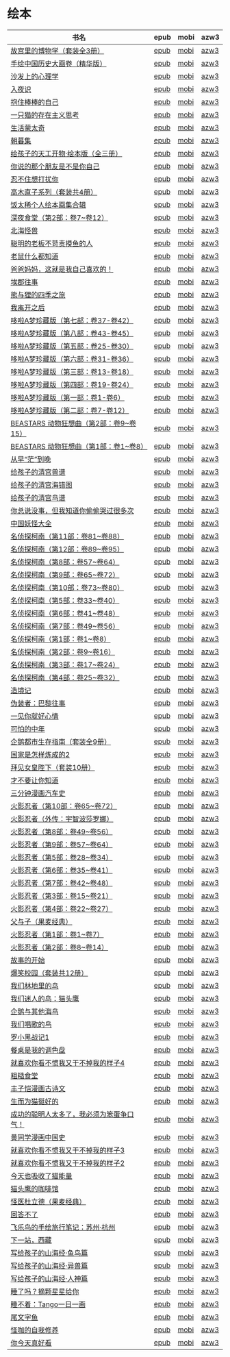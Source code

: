 # 绘本

| 书名 | epub | mobi | azw3 |
| --- | --- | --- | --- |
| [故宫里的博物学（套装全3册）](http://ct.dalanmei.com/f/31084289-771230629-587919) | [epub](http://ct.dalanmei.com/f/31084289-771230629-587919) | [mobi](http://ct.dalanmei.com/f/31084289-771246264-a35176) | [azw3](http://ct.dalanmei.com/f/31084289-771235964-9ca2cb) |
| [手绘中国历史大画卷（精华版）](http://ct.dalanmei.com/f/31084289-771230792-619db3) | [epub](http://ct.dalanmei.com/f/31084289-771230792-619db3) | [mobi](http://ct.dalanmei.com/f/31084289-771246332-bda5c6) | [azw3](http://ct.dalanmei.com/f/31084289-771236058-371ffd) |
| [沙发上的心理学](http://ct.dalanmei.com/f/31084289-570175541-109f2d) | [epub](http://ct.dalanmei.com/f/31084289-570175541-109f2d) | [mobi](http://ct.dalanmei.com/f/31084289-570301738-ae6b78) | [azw3](http://ct.dalanmei.com/f/31084289-570371047-245b0c) |
| [入夜识](http://ct.dalanmei.com/f/31084289-570178435-6b9ad7) | [epub](http://ct.dalanmei.com/f/31084289-570178435-6b9ad7) | [mobi](http://ct.dalanmei.com/f/31084289-570304391-7e1cef) | [azw3](http://ct.dalanmei.com/f/31084289-570375401-7c1542) |
| [抱住棒棒的自己](None) | [epub](None) | [mobi](None) | [azw3](None) |
| [一只猫的存在主义思考](None) | [epub](None) | [mobi](None) | [azw3](None) |
| [生活蒙太奇](http://ct.dalanmei.com/f/31084289-570169786-bc0545) | [epub](http://ct.dalanmei.com/f/31084289-570169786-bc0545) | [mobi](http://ct.dalanmei.com/f/31084289-570312680-1e83c7) | [azw3](http://ct.dalanmei.com/f/31084289-570378115-c29dfb) |
| [朝暮集](http://ct.dalanmei.com/f/31084289-570169787-bb1295) | [epub](http://ct.dalanmei.com/f/31084289-570169787-bb1295) | [mobi](http://ct.dalanmei.com/f/31084289-570312710-95a8c5) | [azw3](http://ct.dalanmei.com/f/31084289-570378131-757d57) |
| [给孩子的天工开物·绘本版（全三册）](http://ct.dalanmei.com/f/31084289-570169793-689087) | [epub](http://ct.dalanmei.com/f/31084289-570169793-689087) | [mobi](http://ct.dalanmei.com/f/31084289-570312827-417733) | [azw3](http://ct.dalanmei.com/f/31084289-570378263-e67808) |
| [你说的那个朋友是不是你自己](http://ct.dalanmei.com/f/31084289-570169801-b6f116) | [epub](http://ct.dalanmei.com/f/31084289-570169801-b6f116) | [mobi](http://ct.dalanmei.com/f/31084289-570312938-ac33f8) | [azw3](http://ct.dalanmei.com/f/31084289-570378331-dbfb76) |
| [忍不住想打扰你](http://ct.dalanmei.com/f/31084289-570163239-64ed0e) | [epub](http://ct.dalanmei.com/f/31084289-570163239-64ed0e) | [mobi](http://ct.dalanmei.com/f/31084289-570315662-6936f0) | [azw3](http://ct.dalanmei.com/f/31084289-571280807-4f8850) |
| [高木直子系列（套装共4册）](http://ct.dalanmei.com/f/31084289-570167987-9d684a) | [epub](http://ct.dalanmei.com/f/31084289-570167987-9d684a) | [mobi](http://ct.dalanmei.com/f/31084289-570323495-d26495) | [azw3](http://ct.dalanmei.com/f/31084289-571387796-3a0869) |
| [饭太稀个人绘本画集合辑](http://ct.dalanmei.com/f/31084289-570157011-177165) | [epub](http://ct.dalanmei.com/f/31084289-570157011-177165) | [mobi](http://ct.dalanmei.com/f/31084289-570332990-d9935e) | [azw3](http://ct.dalanmei.com/f/31084289-571399538-55f228) |
| [深夜食堂（第2部：卷7~卷12）](http://ct.dalanmei.com/f/31084289-570157450-dede58) | [epub](http://ct.dalanmei.com/f/31084289-570157450-dede58) | [mobi](http://ct.dalanmei.com/f/31084289-570333252-50be22) | [azw3](http://ct.dalanmei.com/f/31084289-571399809-ef7f50) |
| [北海怪兽](http://ct.dalanmei.com/f/31084289-570107113-bb396e) | [epub](http://ct.dalanmei.com/f/31084289-570107113-bb396e) | [mobi](http://ct.dalanmei.com/f/31084289-570254650-ed84d6) | [azw3](http://ct.dalanmei.com/f/31084289-571412587-184e2c) |
| [聪明的老板不苛责摸鱼的人](http://ct.dalanmei.com/f/31084289-569452427-44054d) | [epub](http://ct.dalanmei.com/f/31084289-569452427-44054d) | [mobi](http://ct.dalanmei.com/f/31084289-570239295-29ad85) | [azw3](http://ct.dalanmei.com/f/31084289-571419455-7e463e) |
| [老鼠什么都知道](http://ct.dalanmei.com/f/31084289-569452969-fddc7a) | [epub](http://ct.dalanmei.com/f/31084289-569452969-fddc7a) | [mobi](http://ct.dalanmei.com/f/31084289-570240191-94d43e) | [azw3](http://ct.dalanmei.com/f/31084289-571419865-4c96d9) |
| [爸爸妈妈，这就是我自己喜欢的！](http://ct.dalanmei.com/f/31084289-569452982-b6a00c) | [epub](http://ct.dalanmei.com/f/31084289-569452982-b6a00c) | [mobi](http://ct.dalanmei.com/f/31084289-570240245-bb0bb7) | [azw3](http://ct.dalanmei.com/f/31084289-571419872-abd9c9) |
| [埃郡往事](http://ct.dalanmei.com/f/31084289-571728336-87675d) | [epub](http://ct.dalanmei.com/f/31084289-571728336-87675d) | [mobi](http://ct.dalanmei.com/f/31084289-572088855-3d53b9) | [azw3](http://ct.dalanmei.com/f/31084289-572112951-e3eae1) |
| [熊与狸的四季之旅](http://ct.dalanmei.com/f/31084289-571727644-0d19a0) | [epub](http://ct.dalanmei.com/f/31084289-571727644-0d19a0) | [mobi](http://ct.dalanmei.com/f/31084289-572091469-0c42ec) | [azw3](http://ct.dalanmei.com/f/31084289-572113834-6f2022) |
| [我离开之后](http://ct.dalanmei.com/f/31084289-571727275-b1909e) | [epub](http://ct.dalanmei.com/f/31084289-571727275-b1909e) | [mobi](http://ct.dalanmei.com/f/31084289-572092674-2cc821) | [azw3](http://ct.dalanmei.com/f/31084289-572114076-126481) |
| [哆啦A梦珍藏版（第七部：卷37-卷42）](http://ct.dalanmei.com/f/31084289-571726752-5d6af4) | [epub](http://ct.dalanmei.com/f/31084289-571726752-5d6af4) | [mobi](http://ct.dalanmei.com/f/31084289-572106842-5819d3) | [azw3](http://ct.dalanmei.com/f/31084289-572115152-75f93b) |
| [哆啦A梦珍藏版（第八部：卷43-卷45）](http://ct.dalanmei.com/f/31084289-571726700-4eddeb) | [epub](http://ct.dalanmei.com/f/31084289-571726700-4eddeb) | [mobi](http://ct.dalanmei.com/f/31084289-572107409-4053de) | [azw3](http://ct.dalanmei.com/f/31084289-572115302-54b741) |
| [哆啦A梦珍藏版（第五部：卷25-卷30）](http://ct.dalanmei.com/f/31084289-571726526-9a93d5) | [epub](http://ct.dalanmei.com/f/31084289-571726526-9a93d5) | [mobi](http://ct.dalanmei.com/f/31084289-572109394-8176f5) | [azw3](http://ct.dalanmei.com/f/31084289-572115585-caad3b) |
| [哆啦A梦珍藏版（第六部：卷31-卷36）](http://ct.dalanmei.com/f/31084289-571725857-c6077c) | [epub](http://ct.dalanmei.com/f/31084289-571725857-c6077c) | [mobi](http://ct.dalanmei.com/f/31084289-572110697-3325a5) | [azw3](http://ct.dalanmei.com/f/31084289-572115702-84b01a) |
| [哆啦A梦珍藏版（第三部：卷13-卷18）](http://ct.dalanmei.com/f/31084289-571725351-15a8a8) | [epub](http://ct.dalanmei.com/f/31084289-571725351-15a8a8) | [mobi](http://ct.dalanmei.com/f/31084289-572112076-4b3b1a) | [azw3](http://ct.dalanmei.com/f/31084289-572115847-9f1ec8) |
| [哆啦A梦珍藏版（第四部：卷19-卷24）](http://ct.dalanmei.com/f/31084289-571724896-355bbd) | [epub](http://ct.dalanmei.com/f/31084289-571724896-355bbd) | [mobi](http://ct.dalanmei.com/f/31084289-572112154-c49cdd) | [azw3](http://ct.dalanmei.com/f/31084289-572115979-8d0f1b) |
| [哆啦A梦珍藏版（第一部：卷1-卷6）](http://ct.dalanmei.com/f/31084289-571724442-2bafa7) | [epub](http://ct.dalanmei.com/f/31084289-571724442-2bafa7) | [mobi](http://ct.dalanmei.com/f/31084289-572112262-e90b89) | [azw3](http://ct.dalanmei.com/f/31084289-572116152-d479c1) |
| [哆啦A梦珍藏版（第二部：卷7-卷12）](http://ct.dalanmei.com/f/31084289-571724158-dc2367) | [epub](http://ct.dalanmei.com/f/31084289-571724158-dc2367) | [mobi](http://ct.dalanmei.com/f/31084289-572112327-24b3c0) | [azw3](http://ct.dalanmei.com/f/31084289-572116219-f13b8f) |
| [BEASTARS 动物狂想曲（第2部：卷9~卷15）](http://ct.dalanmei.com/f/31084289-571722165-72b223) | [epub](http://ct.dalanmei.com/f/31084289-571722165-72b223) | [mobi](http://ct.dalanmei.com/f/31084289-572112918-6d42a0) | [azw3](http://ct.dalanmei.com/f/31084289-572119998-fbfbf2) |
| [BEASTARS 动物狂想曲（第1部：卷1~卷8）](http://ct.dalanmei.com/f/31084289-571718245-3d4168) | [epub](http://ct.dalanmei.com/f/31084289-571718245-3d4168) | [mobi](http://ct.dalanmei.com/f/31084289-572113671-3333e8) | [azw3](http://ct.dalanmei.com/f/31084289-572120704-9053b3) |
| [从早“茫”到晚](http://ct.dalanmei.com/f/31084289-571714060-2956ad) | [epub](http://ct.dalanmei.com/f/31084289-571714060-2956ad) | [mobi](http://ct.dalanmei.com/f/31084289-572114157-0fb5af) | [azw3](http://ct.dalanmei.com/f/31084289-572126520-0da5c3) |
| [给孩子的清宫兽谱](http://ct.dalanmei.com/f/31084289-571713626-e99298) | [epub](http://ct.dalanmei.com/f/31084289-571713626-e99298) | [mobi](http://ct.dalanmei.com/f/31084289-572114260-242e0e) | [azw3](http://ct.dalanmei.com/f/31084289-572128502-8beabb) |
| [给孩子的清宫海错图](http://ct.dalanmei.com/f/31084289-571713294-59b047) | [epub](http://ct.dalanmei.com/f/31084289-571713294-59b047) | [mobi](http://ct.dalanmei.com/f/31084289-572114440-ac1c57) | [azw3](http://ct.dalanmei.com/f/31084289-572129862-f05ef1) |
| [给孩子的清宫鸟谱](http://ct.dalanmei.com/f/31084289-571713080-2c6cb1) | [epub](http://ct.dalanmei.com/f/31084289-571713080-2c6cb1) | [mobi](http://ct.dalanmei.com/f/31084289-572114492-ee0a27) | [azw3](http://ct.dalanmei.com/f/31084289-572130841-e65746) |
| [你总说没事，但我知道你偷偷哭过很多次](http://ct.dalanmei.com/f/31084289-571712480-85cc1f) | [epub](http://ct.dalanmei.com/f/31084289-571712480-85cc1f) | [mobi](http://ct.dalanmei.com/f/31084289-572114606-a80f24) | [azw3](http://ct.dalanmei.com/f/31084289-572132256-14586c) |
| [中国妖怪大全](http://ct.dalanmei.com/f/31084289-571712094-274a5b) | [epub](http://ct.dalanmei.com/f/31084289-571712094-274a5b) | [mobi](http://ct.dalanmei.com/f/31084289-572114648-4c4e1f) | [azw3](http://ct.dalanmei.com/f/31084289-572132808-085b7a) |
| [名侦探柯南（第11部：卷81~卷88）](http://ct.dalanmei.com/f/31084289-571682887-b0cd7a) | [epub](http://ct.dalanmei.com/f/31084289-571682887-b0cd7a) | [mobi](http://ct.dalanmei.com/f/31084289-572116009-f5050d) | [azw3](http://ct.dalanmei.com/f/31084289-572154837-f412df) |
| [名侦探柯南（第12部：卷89~卷95）](http://ct.dalanmei.com/f/31084289-571680983-c3b7d6) | [epub](http://ct.dalanmei.com/f/31084289-571680983-c3b7d6) | [mobi](http://ct.dalanmei.com/f/31084289-572116059-c89d82) | [azw3](http://ct.dalanmei.com/f/31084289-572156192-ca33ec) |
| [名侦探柯南（第8部：卷57~卷64）](http://ct.dalanmei.com/f/31084289-571678296-2ad4c5) | [epub](http://ct.dalanmei.com/f/31084289-571678296-2ad4c5) | [mobi](http://ct.dalanmei.com/f/31084289-572116134-dc1f47) | [azw3](http://ct.dalanmei.com/f/31084289-572157872-799825) |
| [名侦探柯南（第9部：卷65~卷72）](http://ct.dalanmei.com/f/31084289-571676413-cd8e49) | [epub](http://ct.dalanmei.com/f/31084289-571676413-cd8e49) | [mobi](http://ct.dalanmei.com/f/31084289-572116172-b8c624) | [azw3](http://ct.dalanmei.com/f/31084289-572158706-2d6bac) |
| [名侦探柯南（第10部：卷73~卷80）](http://ct.dalanmei.com/f/31084289-571675548-4482f7) | [epub](http://ct.dalanmei.com/f/31084289-571675548-4482f7) | [mobi](http://ct.dalanmei.com/f/31084289-572116205-74e0eb) | [azw3](http://ct.dalanmei.com/f/31084289-572159493-f88e1a) |
| [名侦探柯南（第5部：卷33~卷40）](http://ct.dalanmei.com/f/31084289-571674340-fa8051) | [epub](http://ct.dalanmei.com/f/31084289-571674340-fa8051) | [mobi](http://ct.dalanmei.com/f/31084289-572116260-5a9fec) | [azw3](http://ct.dalanmei.com/f/31084289-572171310-5ac373) |
| [名侦探柯南（第6部：卷41~卷48）](http://ct.dalanmei.com/f/31084289-571673110-d95d5c) | [epub](http://ct.dalanmei.com/f/31084289-571673110-d95d5c) | [mobi](http://ct.dalanmei.com/f/31084289-572116362-523fd0) | [azw3](http://ct.dalanmei.com/f/31084289-572174941-a66f0a) |
| [名侦探柯南（第7部：卷49~卷56）](http://ct.dalanmei.com/f/31084289-571671339-428928) | [epub](http://ct.dalanmei.com/f/31084289-571671339-428928) | [mobi](http://ct.dalanmei.com/f/31084289-572116406-a3c86b) | [azw3](http://ct.dalanmei.com/f/31084289-572175326-50dd18) |
| [名侦探柯南（第1部：卷1~卷8）](http://ct.dalanmei.com/f/31084289-571670687-8b9225) | [epub](http://ct.dalanmei.com/f/31084289-571670687-8b9225) | [mobi](http://ct.dalanmei.com/f/31084289-572116436-92111b) | [azw3](http://ct.dalanmei.com/f/31084289-572175868-b45beb) |
| [名侦探柯南（第2部：卷9~卷16）](http://ct.dalanmei.com/f/31084289-571669758-0f3aba) | [epub](http://ct.dalanmei.com/f/31084289-571669758-0f3aba) | [mobi](http://ct.dalanmei.com/f/31084289-572116484-01feff) | [azw3](http://ct.dalanmei.com/f/31084289-572176117-b478d7) |
| [名侦探柯南（第3部：卷17~卷24）](http://ct.dalanmei.com/f/31084289-571668591-9c7ba9) | [epub](http://ct.dalanmei.com/f/31084289-571668591-9c7ba9) | [mobi](http://ct.dalanmei.com/f/31084289-572116564-f16eb0) | [azw3](http://ct.dalanmei.com/f/31084289-572176288-75f799) |
| [名侦探柯南（第4部：卷25~卷32）](http://ct.dalanmei.com/f/31084289-571667170-e049e5) | [epub](http://ct.dalanmei.com/f/31084289-571667170-e049e5) | [mobi](http://ct.dalanmei.com/f/31084289-572116627-f87e79) | [azw3](http://ct.dalanmei.com/f/31084289-572176429-7bf995) |
| [造境记](http://ct.dalanmei.com/f/31084289-571666125-d444f9) | [epub](http://ct.dalanmei.com/f/31084289-571666125-d444f9) | [mobi](http://ct.dalanmei.com/f/31084289-572116630-115e71) | [azw3](http://ct.dalanmei.com/f/31084289-572176440-347cc9) |
| [伪装者：巴黎往事](http://ct.dalanmei.com/f/31084289-571665374-6a0662) | [epub](http://ct.dalanmei.com/f/31084289-571665374-6a0662) | [mobi](http://ct.dalanmei.com/f/31084289-572116676-5022a0) | [azw3](http://ct.dalanmei.com/f/31084289-572176589-e50b4d) |
| [一见你就好心情](http://ct.dalanmei.com/f/31084289-571659007-9ae93d) | [epub](http://ct.dalanmei.com/f/31084289-571659007-9ae93d) | [mobi](http://ct.dalanmei.com/f/31084289-572116867-513a2e) | [azw3](http://ct.dalanmei.com/f/31084289-572177885-287bcb) |
| [可怕的中年](http://ct.dalanmei.com/f/31084289-571658688-9c6c5b) | [epub](http://ct.dalanmei.com/f/31084289-571658688-9c6c5b) | [mobi](http://ct.dalanmei.com/f/31084289-572116889-79e37b) | [azw3](http://ct.dalanmei.com/f/31084289-572177973-266152) |
| [企鹅都市生存指南（套装全9册）](http://ct.dalanmei.com/f/31084289-571654100-270f7e) | [epub](http://ct.dalanmei.com/f/31084289-571654100-270f7e) | [mobi](http://ct.dalanmei.com/f/31084289-572117349-308c9b) | [azw3](http://ct.dalanmei.com/f/31084289-572179752-5faf77) |
| [国家是怎样炼成的2](http://ct.dalanmei.com/f/31084289-571653873-43f096) | [epub](http://ct.dalanmei.com/f/31084289-571653873-43f096) | [mobi](http://ct.dalanmei.com/f/31084289-572117368-051fd3) | [azw3](http://ct.dalanmei.com/f/31084289-572179785-689f88) |
| [拜见女皇陛下（套装10册）](http://ct.dalanmei.com/f/31084289-571637835-a2f985) | [epub](http://ct.dalanmei.com/f/31084289-571637835-a2f985) | [mobi](http://ct.dalanmei.com/f/31084289-572122902-684720) | [azw3](http://ct.dalanmei.com/f/31084289-572184045-f3e51f) |
| [才不要让你知道](http://ct.dalanmei.com/f/31084289-571636883-d7a5b8) | [epub](http://ct.dalanmei.com/f/31084289-571636883-d7a5b8) | [mobi](http://ct.dalanmei.com/f/31084289-572123164-0f3565) | [azw3](http://ct.dalanmei.com/f/31084289-572184175-ad9e41) |
| [三分钟漫画汽车史](http://ct.dalanmei.com/f/31084289-571636765-fecca6) | [epub](http://ct.dalanmei.com/f/31084289-571636765-fecca6) | [mobi](http://ct.dalanmei.com/f/31084289-572123287-fd6bde) | [azw3](http://ct.dalanmei.com/f/31084289-572184282-937d7c) |
| [火影忍者（第10部：卷65~卷72）](http://ct.dalanmei.com/f/31084289-571631799-a255bb) | [epub](http://ct.dalanmei.com/f/31084289-571631799-a255bb) | [mobi](http://ct.dalanmei.com/f/31084289-572127540-1b1af5) | [azw3](http://ct.dalanmei.com/f/31084289-572187674-e77af6) |
| [火影忍者（外传：宇智波莎罗娜）](http://ct.dalanmei.com/f/31084289-571627949-686e21) | [epub](http://ct.dalanmei.com/f/31084289-571627949-686e21) | [mobi](http://ct.dalanmei.com/f/31084289-572128353-cf6337) | [azw3](http://ct.dalanmei.com/f/31084289-572188423-66ba0e) |
| [火影忍者（第8部：卷49~卷56）](http://ct.dalanmei.com/f/31084289-571626767-733c7b) | [epub](http://ct.dalanmei.com/f/31084289-571626767-733c7b) | [mobi](http://ct.dalanmei.com/f/31084289-572129427-8d8edb) | [azw3](http://ct.dalanmei.com/f/31084289-572189722-3ecc40) |
| [火影忍者（第9部：卷57~卷64）](http://ct.dalanmei.com/f/31084289-571625657-005b83) | [epub](http://ct.dalanmei.com/f/31084289-571625657-005b83) | [mobi](http://ct.dalanmei.com/f/31084289-572131041-d462b5) | [azw3](http://ct.dalanmei.com/f/31084289-572190802-cc5eb2) |
| [火影忍者（第5部：卷28~卷34）](http://ct.dalanmei.com/f/31084289-571623291-59523c) | [epub](http://ct.dalanmei.com/f/31084289-571623291-59523c) | [mobi](http://ct.dalanmei.com/f/31084289-572131314-86e5e6) | [azw3](http://ct.dalanmei.com/f/31084289-572191577-d6c7d4) |
| [火影忍者（第6部：卷35~卷41）](http://ct.dalanmei.com/f/31084289-571622330-b67ee0) | [epub](http://ct.dalanmei.com/f/31084289-571622330-b67ee0) | [mobi](http://ct.dalanmei.com/f/31084289-572131980-33b709) | [azw3](http://ct.dalanmei.com/f/31084289-572193030-8c7825) |
| [火影忍者（第7部：卷42~卷48）](http://ct.dalanmei.com/f/31084289-571563571-b2c7a7) | [epub](http://ct.dalanmei.com/f/31084289-571563571-b2c7a7) | [mobi](http://ct.dalanmei.com/f/31084289-571792919-609985) | [azw3](http://ct.dalanmei.com/f/31084289-572193991-0a5d98) |
| [火影忍者（第3部：卷15~卷21）](http://ct.dalanmei.com/f/31084289-571528646-5ff0c0) | [epub](http://ct.dalanmei.com/f/31084289-571528646-5ff0c0) | [mobi](http://ct.dalanmei.com/f/31084289-571793611-a18b1c) | [azw3](http://ct.dalanmei.com/f/31084289-572194313-fb6dd8) |
| [火影忍者（第4部：卷22~卷27）](http://ct.dalanmei.com/f/31084289-571530608-e7c43a) | [epub](http://ct.dalanmei.com/f/31084289-571530608-e7c43a) | [mobi](http://ct.dalanmei.com/f/31084289-571794594-80aa4c) | [azw3](http://ct.dalanmei.com/f/31084289-572194467-c6de1d) |
| [父与子（果麦经典）](http://ct.dalanmei.com/f/31084289-571530881-cf2b1e) | [epub](http://ct.dalanmei.com/f/31084289-571530881-cf2b1e) | [mobi](http://ct.dalanmei.com/f/31084289-571795562-4bb701) | [azw3](http://ct.dalanmei.com/f/31084289-572194505-bb45df) |
| [火影忍者（第1部：卷1~卷7）](http://ct.dalanmei.com/f/31084289-571531455-dee0b2) | [epub](http://ct.dalanmei.com/f/31084289-571531455-dee0b2) | [mobi](http://ct.dalanmei.com/f/31084289-571798111-f06012) | [azw3](http://ct.dalanmei.com/f/31084289-572194931-3347bc) |
| [火影忍者（第2部：卷8~卷14）](http://ct.dalanmei.com/f/31084289-571531694-11528a) | [epub](http://ct.dalanmei.com/f/31084289-571531694-11528a) | [mobi](http://ct.dalanmei.com/f/31084289-571799033-3321a4) | [azw3](http://ct.dalanmei.com/f/31084289-572194964-54747b) |
| [故事的开始](http://ct.dalanmei.com/f/31084289-571533565-921464) | [epub](http://ct.dalanmei.com/f/31084289-571533565-921464) | [mobi](http://ct.dalanmei.com/f/31084289-571803385-76ba7a) | [azw3](http://ct.dalanmei.com/f/31084289-572195332-063fcb) |
| [爆笑校园（套装共12册）](http://ct.dalanmei.com/f/31084289-571547918-910e89) | [epub](http://ct.dalanmei.com/f/31084289-571547918-910e89) | [mobi](http://ct.dalanmei.com/f/31084289-571818244-9e0a4e) | [azw3](http://ct.dalanmei.com/f/31084289-572198593-b122a4) |
| [我们林地里的鸟](http://ct.dalanmei.com/f/31084289-571550869-0cbf0c) | [epub](http://ct.dalanmei.com/f/31084289-571550869-0cbf0c) | [mobi](http://ct.dalanmei.com/f/31084289-571854361-81ce73) | [azw3](http://ct.dalanmei.com/f/31084289-572201900-369a23) |
| [我们迷人的鸟：猫头鹰](http://ct.dalanmei.com/f/31084289-571550910-837fed) | [epub](http://ct.dalanmei.com/f/31084289-571550910-837fed) | [mobi](http://ct.dalanmei.com/f/31084289-571855135-82b9ac) | [azw3](http://ct.dalanmei.com/f/31084289-572201928-8d2623) |
| [企鹅与其他海鸟](http://ct.dalanmei.com/f/31084289-571551005-67841f) | [epub](http://ct.dalanmei.com/f/31084289-571551005-67841f) | [mobi](http://ct.dalanmei.com/f/31084289-571859039-d4dab8) | [azw3](http://ct.dalanmei.com/f/31084289-572202000-45eed8) |
| [我们唱歌的鸟](http://ct.dalanmei.com/f/31084289-571551058-588709) | [epub](http://ct.dalanmei.com/f/31084289-571551058-588709) | [mobi](http://ct.dalanmei.com/f/31084289-571861230-86ff6d) | [azw3](http://ct.dalanmei.com/f/31084289-572202103-54625f) |
| [罗小黑战记1](http://ct.dalanmei.com/f/31084289-571551401-53f9cf) | [epub](http://ct.dalanmei.com/f/31084289-571551401-53f9cf) | [mobi](http://ct.dalanmei.com/f/31084289-571874037-4c9189) | [azw3](http://ct.dalanmei.com/f/31084289-572202201-9f293c) |
| [餐桌是我的调色盘](http://ct.dalanmei.com/f/31084289-571559293-f785cd) | [epub](http://ct.dalanmei.com/f/31084289-571559293-f785cd) | [mobi](http://ct.dalanmei.com/f/31084289-571921556-749658) | [azw3](http://ct.dalanmei.com/f/31084289-572211640-056b59) |
| [就喜欢你看不惯我又干不掉我的样子4](http://ct.dalanmei.com/f/31084289-571562248-5612b3) | [epub](http://ct.dalanmei.com/f/31084289-571562248-5612b3) | [mobi](http://ct.dalanmei.com/f/31084289-571991647-901ac4) | [azw3](http://ct.dalanmei.com/f/31084289-571910888-49c039) |
| [粗糙食堂](http://ct.dalanmei.com/f/31084289-571616168-7f17d5) | [epub](http://ct.dalanmei.com/f/31084289-571616168-7f17d5) | [mobi](http://ct.dalanmei.com/f/31084289-571732750-b3c919) | [azw3](http://ct.dalanmei.com/f/31084289-571912638-6dc3b9) |
| [丰子恺漫画古诗文](http://ct.dalanmei.com/f/31084289-571610629-15e0ab) | [epub](http://ct.dalanmei.com/f/31084289-571610629-15e0ab) | [mobi](http://ct.dalanmei.com/f/31084289-571735502-0910c4) | [azw3](http://ct.dalanmei.com/f/31084289-571913831-5f03c2) |
| [生而为猫挺好的](http://ct.dalanmei.com/f/31084289-571606960-d9476c) | [epub](http://ct.dalanmei.com/f/31084289-571606960-d9476c) | [mobi](http://ct.dalanmei.com/f/31084289-571736358-2e494c) | [azw3](http://ct.dalanmei.com/f/31084289-571914661-dd5c13) |
| [成功的聪明人太多了，我必须为笨蛋争口气！](http://ct.dalanmei.com/f/31084289-571606595-c4aaaf) | [epub](http://ct.dalanmei.com/f/31084289-571606595-c4aaaf) | [mobi](http://ct.dalanmei.com/f/31084289-571736412-e1dd36) | [azw3](http://ct.dalanmei.com/f/31084289-571914765-76a032) |
| [黄同学漫画中国史](http://ct.dalanmei.com/f/31084289-571605647-302d75) | [epub](http://ct.dalanmei.com/f/31084289-571605647-302d75) | [mobi](http://ct.dalanmei.com/f/31084289-571736829-41f4ee) | [azw3](http://ct.dalanmei.com/f/31084289-571915616-e85289) |
| [就喜欢你看不惯我又干不掉我的样子3](http://ct.dalanmei.com/f/31084289-571605258-fbc1e2) | [epub](http://ct.dalanmei.com/f/31084289-571605258-fbc1e2) | [mobi](http://ct.dalanmei.com/f/31084289-571736978-f4afce) | [azw3](http://ct.dalanmei.com/f/31084289-571916020-27fdd1) |
| [就喜欢你看不惯我又干不掉我的样子2](http://ct.dalanmei.com/f/31084289-571604377-390983) | [epub](http://ct.dalanmei.com/f/31084289-571604377-390983) | [mobi](http://ct.dalanmei.com/f/31084289-571737270-3f5eb1) | [azw3](http://ct.dalanmei.com/f/31084289-571916386-037ef9) |
| [今天也吸收了猫能量](http://ct.dalanmei.com/f/31084289-571603640-4a2d15) | [epub](http://ct.dalanmei.com/f/31084289-571603640-4a2d15) | [mobi](http://ct.dalanmei.com/f/31084289-571737717-579173) | [azw3](http://ct.dalanmei.com/f/31084289-571916975-29455b) |
| [猫头鹰的咖啡馆](http://ct.dalanmei.com/f/31084289-571517403-35cdef) | [epub](http://ct.dalanmei.com/f/31084289-571517403-35cdef) | [mobi](http://ct.dalanmei.com/f/31084289-571778096-b39341) | [azw3](http://ct.dalanmei.com/f/31084289-571923310-57b0b5) |
| [怪医杜立德（果麦经典）](http://ct.dalanmei.com/f/31084289-571593822-18f9d9) | [epub](http://ct.dalanmei.com/f/31084289-571593822-18f9d9) | [mobi](http://ct.dalanmei.com/f/31084289-572129432-b13770) | [azw3](http://ct.dalanmei.com/f/31084289-571986174-f9dd14) |
| [回答不了](http://ct.dalanmei.com/f/31084289-571546777-627b58) | [epub](http://ct.dalanmei.com/f/31084289-571546777-627b58) | [mobi](http://ct.dalanmei.com/f/31084289-571815697-857117) | [azw3](http://ct.dalanmei.com/f/31084289-572021147-c9fcc0) |
| [飞乐鸟的手绘旅行笔记：苏州·杭州](http://ct.dalanmei.com/f/31084289-571551734-b9386f) | [epub](http://ct.dalanmei.com/f/31084289-571551734-b9386f) | [mobi](http://ct.dalanmei.com/f/31084289-571877776-08d852) | [azw3](http://ct.dalanmei.com/f/31084289-572068842-eb4040) |
| [下一站，西藏](http://ct.dalanmei.com/f/31084289-571552896-032c59) | [epub](http://ct.dalanmei.com/f/31084289-571552896-032c59) | [mobi](http://ct.dalanmei.com/f/31084289-571883345-9442cb) | [azw3](http://ct.dalanmei.com/f/31084289-572069552-34ad08) |
| [写给孩子的山海经·鱼鸟篇](http://ct.dalanmei.com/f/31084289-571556231-96c56a) | [epub](http://ct.dalanmei.com/f/31084289-571556231-96c56a) | [mobi](http://ct.dalanmei.com/f/31084289-571913119-fa34be) | [azw3](http://ct.dalanmei.com/f/31084289-572073341-28da7e) |
| [写给孩子的山海经·异兽篇](http://ct.dalanmei.com/f/31084289-571556242-53bf9e) | [epub](http://ct.dalanmei.com/f/31084289-571556242-53bf9e) | [mobi](http://ct.dalanmei.com/f/31084289-571913138-220e15) | [azw3](http://ct.dalanmei.com/f/31084289-572073356-fd683d) |
| [写给孩子的山海经·人神篇](http://ct.dalanmei.com/f/31084289-571556261-79dd0f) | [epub](http://ct.dalanmei.com/f/31084289-571556261-79dd0f) | [mobi](http://ct.dalanmei.com/f/31084289-571913161-f12563) | [azw3](http://ct.dalanmei.com/f/31084289-572073373-cdeb89) |
| [睡了吗？摘颗星星给你](http://ct.dalanmei.com/f/31084289-571559362-991cd4) | [epub](http://ct.dalanmei.com/f/31084289-571559362-991cd4) | [mobi](http://ct.dalanmei.com/f/31084289-571921982-2dcbaa) | [azw3](http://ct.dalanmei.com/f/31084289-572076823-4f2468) |
| [睡不着：Tango一日一画](http://ct.dalanmei.com/f/31084289-571583251-99d8fb) | [epub](http://ct.dalanmei.com/f/31084289-571583251-99d8fb) | [mobi](http://ct.dalanmei.com/f/31084289-571736144-dd781b) | [azw3](http://ct.dalanmei.com/f/31084289-571855928-069fe8) |
| [尾文字鱼](http://ct.dalanmei.com/f/31084289-571520006-3ccae4) | [epub](http://ct.dalanmei.com/f/31084289-571520006-3ccae4) | [mobi](http://ct.dalanmei.com/f/31084289-571778633-75e02d) | [azw3](http://ct.dalanmei.com/f/31084289-571877702-c937f8) |
| [怪咖的自我修养](http://ct.dalanmei.com/f/31084289-571422349-f7f437) | [epub](http://ct.dalanmei.com/f/31084289-571422349-f7f437) | [mobi](http://ct.dalanmei.com/f/31084289-571781481-2aa20e) | [azw3](http://ct.dalanmei.com/f/31084289-571882291-33a25b) |
| [你今天真好看](http://ct.dalanmei.com/f/31084289-571425739-26aa8e) | [epub](http://ct.dalanmei.com/f/31084289-571425739-26aa8e) | [mobi](http://ct.dalanmei.com/f/31084289-571783332-246c33) | [azw3](http://ct.dalanmei.com/f/31084289-571884355-a6870c) |
